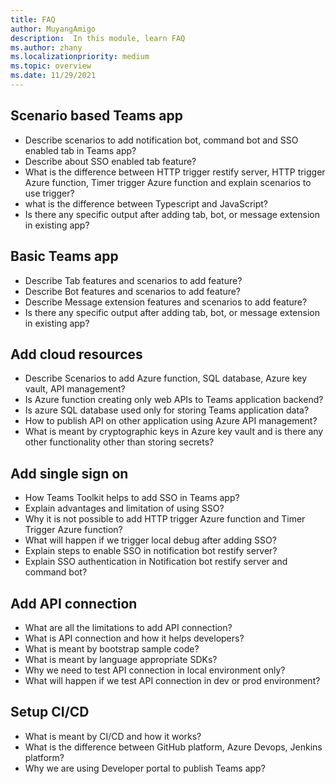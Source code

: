```yaml
---
title: FAQ 
author: MuyangAmigo
description:  In this module, learn FAQ
ms.author: zhany
ms.localizationpriority: medium
ms.topic: overview
ms.date: 11/29/2021
---
```


## Scenario based Teams app

* Describe scenarios to add notification bot, command bot and SSO enabled tab in Teams app?
* Describe about SSO enabled tab feature?
* What is the difference between HTTP trigger restify server, HTTP trigger Azure function, Timer trigger Azure function and explain scenarios to use trigger?
* what is the difference between Typescript and JavaScript?
* Is there any specific output after adding tab, bot, or message extension in existing app?

## Basic Teams app

* Describe Tab features and scenarios to add feature?
* Describe Bot features and scenarios to add feature?
* Describe Message extension features and scenarios to add feature?
* Is there any specific output after adding tab, bot, or message extension in existing app?

## Add cloud resources

* Describe Scenarios to add Azure function, SQL database, Azure key vault, API management?
* Is Azure function creating only web APIs to Teams application backend?
* Is azure SQL database used only for storing Teams application data?
* How to publish API on other application using Azure API management?
* What is meant by cryptographic keys in Azure key vault and is there any other functionality other than storing secrets?

## Add single sign on

* How Teams Toolkit helps to add SSO in Teams app?
* Explain advantages and limitation of using SSO?
* Why it is not possible to add HTTP trigger Azure function and Timer Trigger Azure function?
* What will happen if we trigger local debug after adding SSO?
* Explain steps to enable SSO in notification bot restify server?
* Explain SSO authentication in Notification bot restify server and command bot?

## Add API connection

* What are all the limitations to add API connection?
* What is API connection and how it helps developers?
* What is meant by bootstrap sample code?
* What is meant by language appropriate SDKs?
* Why we need to test API connection in local environment only?
* What will happen if we test API connection in dev or prod environment?

## Setup CI/CD

* What is meant by CI/CD and how it works?
* What is the difference between GitHub platform, Azure Devops, Jenkins platform?
* Why we are using Developer portal to publish Teams app?
